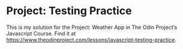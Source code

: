 # Project: Testing Practice

This is my solution for the Project: Weather App in The Odin Project’s Javascript Course. Find it at https://www.theodinproject.com/lessons/javascript-testing-practice.
